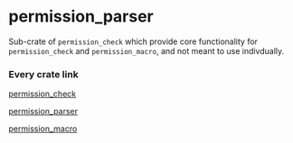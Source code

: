 # permission_parser

Sub-crate of `permission_check` which provide core functionality for `permission_check` and `permission_macro`, and not meant to use indivdually.


### Every crate link
[permission_check](https://crates.io/crates/permission_check)

[permission_parser](https://crates.io/crates/permission_parser)

[permission_macro](https://crates.io/crates/permission_macro)
